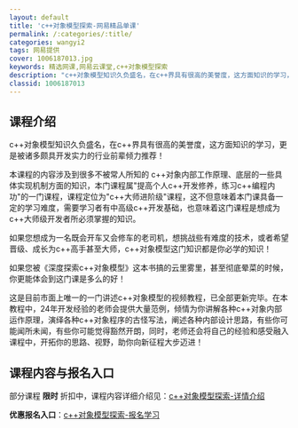 ```yaml
---
layout: default
title: 'c++对象模型探索-网易精品单课'
permalink: /:categories/:title/
categories: wangyi2
tags: 网易提供
cover: 1006187013.jpg
keywords: 精选网课,网易云课堂,c++对象模型探索
description: "c++对象模型知识久负盛名，在c++界具有很高的美誉度，这方面知识的学习，更是被诸多颇具开发实力的行业前辈倾力推荐！本课程的内容涉及到很多不被常人所知的c++对象内部工作原理、底层的一些具体"
classid: 1006187013
---
```


## 课程介绍

c++对象模型知识久负盛名，在c++界具有很高的美誉度，这方面知识的学习，更是被诸多颇具开发实力的行业前辈倾力推荐！

本课程的内容涉及到很多不被常人所知的 c++对象内部工作原理、底层的一些具体实现机制方面的知识，本门课程属"提高个人c++开发修养，练习c++编程内功"的一门课程，课程定位为"c++大师进阶级"课程，这不但意味着本门课具备一定的学习难度，需要学习者有中高级c++开发基础，也意味着这门课程是想成为c++大师级开发者所必须掌握的知识。

如果您想成为一名既会开车又会修车的老司机，想挑战些有难度的技术，或者希望晋级、成长为c++高手甚至大师，c++对象模型这门知识都是你必学的知识！

如果您被《深度探索c++对象模型》这本书搞的云里雾里，甚至彻底晕菜的时候，你更能体会到这门课是多么的好！

这是目前市面上唯一的一门讲述c++对象模型的视频教程，已全部更新完毕。在本教程中，24年开发经验的老师会提供大量范例，倾情为你讲解各种c++对象内部运作原理，演绎各种c++对象程序的古怪写法，阐述各种内部设计思路，有些你可能闻所未闻，有些你可能觉得豁然开朗，同时，老师还会将自己的经验和感受融入课程中，开拓你的思路、视野，助你向新征程大步迈进！

## 课程内容与报名入口

部分课程 **限时** 折扣中，课程内容详细介绍见：[c++对象模型探索-详情介绍](https://study.163.com/course/introduction/1006187013.htm?share=1&shareId=1025206652&utm_campaign=share&utm_medium=iphoneShare&utm_source=&utm_u=1025206652)

**优惠报名入口**：[c++对象模型探索-报名学习](https://study.163.com/course/introduction/1006187013.htm?share=1&shareId=1025206652&utm_campaign=share&utm_medium=iphoneShare&utm_source=&utm_u=1025206652)

